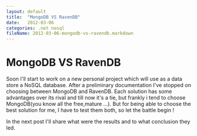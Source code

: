 ```yaml
---
layout: default
title:  "MongoDB VS RavenDB"
date:   2012-03-06
categories: .net nosql
fileName: 2012-03-06-mongodb-vs-ravendb.markdown
---
```

# MongoDB VS RavenDB

Soon I'll start to work on a new personal project which will use as a data store a NoSQL database. After a preliminary documentation I've stopped on choosing between MongoDB and RavenDB. Each solution has some advantages over its rival and till now it's a tie, but frankly i tend to choose MongoDB(you know all the free,mature ...). But for being able to choose the best solution for me, I have to test them both, so let the battle begin ! 

In the next post I'll share what were the results and to what conclusion they led.
<script>
var disqus_config = function () {
this.page.url = 2011/10/08/mongodb-vs-ravendb;  // Replace PAGE_URL with your page's canonical URL variable
this.page.identifier = mongodb-vs-ravendb; // Replace PAGE_IDENTIFIER with your page's unique identifier variable
};
</script>